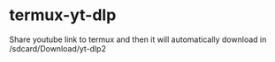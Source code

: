 # termux-yt-dlp
Share youtube link to termux and then it will automatically download in /sdcard/Download/yt-dlp2
